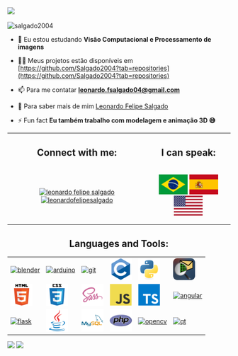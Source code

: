 <img src="https://user-images.githubusercontent.com/53799801/225921523-50b04fb1-de56-4d6e-9c84-9b04b558e3ee.png">


<p align="left"> <img src="https://komarev.com/ghpvc/?username=salgado2004&label=Profile%20views&color=6969ff&style=for-the-badge" alt="salgado2004" /> </p>

<!--- Atualmente estou trabalhando em **[Pool Shot Prediction](https://github.com/Salgado2004/Pool_Shot_Predictor_Contest)**-->

- 🌱 Eu estou estudando **Visão Computacional e Processamento de imagens**

- 👨‍💻 Meus projetos estão disponíveis em [https://github.com/Salgado2004?tab=repositories](https://github.com/Salgado2004?tab=repositories)

- 📫 Para me contatar **leonardo.fsalgado04@gmail.com**

- 📄 Para saber mais de mim [Leonardo Felipe Salgado](https://www.linkedin.com/in/leonardo-felipe-salgado-394312234?lipi=urn%3Ali%3Apage%3Ad_flagship3_profile_view_base_contact_details%3B%2FCJ414PWQEupkRlQvWYlWA%3D%3D)

- ⚡ Fun fact **Eu também trabalho com modelagem e animação 3D 😅**






<table align="center">
  <tr>
    <td><h2 align="center">Connect with me:</h2></td>
    <td><h2 align="center"> I can speak:</h2></td>
  </tr>
  <tr>
    <td>
    <p align="center">
        <a href="https://linkedin.com/in/leonardo-felipe-salgado-394312234" target="blank"><img align="center" src="https://raw.githubusercontent.com/rahuldkjain/github-profile-readme-generator/master/src/images/icons/Social/linked-in-alt.svg" alt="leonardo felipe salgado" height="35" width="45" /></a>
        <a href="https://instagram.com/leonardofelipesalgado" target="blank"><img align="center" src="https://raw.githubusercontent.com/rahuldkjain/github-profile-readme-generator/master/src/images/icons/Social/instagram.svg" alt="leonardofelipesalgado" height="35" width="45" /></a>
      </p>
    </td>
    <td>
      <p align="center">
        <img src="languages/pt-br.png" alt="português" title="Português" height="45" width="65" />
        <img src="languages/es.png" alt="español" title="Español" height="45" width="65" />
        <img src="languages/en-us.jpg" alt="english" title="English" height="45" width="65" />
      </p>
    </td>
  </tr>
</table>

<h2 align="center">Languages and Tools:</h2>
<table align="center">
  <tr>
    <td><a href="https://www.blender.org/" target="_blank" rel="noreferrer"> <img src="https://download.blender.org/branding/community/blender_community_badge_white.svg" alt="blender" width="50" height="50"/> </a></td>
    <td><a href="https://www.arduino.cc/" target="_blank" rel="noreferrer"> <img src="https://cdn.worldvectorlogo.com/logos/arduino-1.svg" alt="arduino" width="50" height="50"/> </a></td>
    <td><a href="https://git-scm.com/" target="_blank" rel="noreferrer"> <img src="https://www.vectorlogo.zone/logos/git-scm/git-scm-icon.svg" alt="git" width="50" height="50"/> </a></td>
    <td><a href="https://www.cprogramming.com/" target="_blank" rel="noreferrer"> <img src="https://raw.githubusercontent.com/devicons/devicon/master/icons/c/c-original.svg" alt="c" width="50" height="50"/> </a></td>
    <td><a href="https://www.python.org" target="_blank" rel="noreferrer"> <img src="https://raw.githubusercontent.com/devicons/devicon/master/icons/python/python-original.svg" alt="python" width="50" height="50"/> </a></td>
    <td><a href="https://www.netacad.com/pt-br/courses/packet-tracer" target="_blank" rel="noreferrer"> <img src="languages/Cisco-Packet-Tracer.png" alt="Cisco Packet Tracer" width="50" height="50"/> </a></td>
  </tr>
  <tr>
    <td><a href="https://www.w3.org/html/" target="_blank" rel="noreferrer"> <img src="https://raw.githubusercontent.com/devicons/devicon/master/icons/html5/html5-original-wordmark.svg" alt="html5" width="50" height="50"/> </a></td>
    <td><a href="https://www.w3schools.com/css/" target="_blank" rel="noreferrer"> <img src="https://raw.githubusercontent.com/devicons/devicon/master/icons/css3/css3-original-wordmark.svg" alt="css3" width="50" height="50"/> </a></td>
    <td><a href="https://https://www.w3schools.com/sass/default.php" target="_blank" rel="noreferrer"> <img src="languages/sass.png" alt="sass css" width="50" height="50"/> </a> </td>
    <td><a href="https://developer.mozilla.org/en-US/docs/Web/JavaScript" target="_blank" rel="noreferrer"> <img src="https://raw.githubusercontent.com/devicons/devicon/master/icons/javascript/javascript-original.svg" alt="javascript" width="50" height="50"/> </a></td>
    <td><a href="https://www.typescriptlang.org/" target="_blank" rel="noreferrer"> <img src="https://raw.githubusercontent.com/devicons/devicon/master/icons/typescript/typescript-original.svg" alt="typescript" width="50" height="50"/> </a></td>
    <td><a href="https://angular.io" target="_blank" rel="noreferrer"> <img src="https://angular.io/assets/images/logos/angular/angular.svg" alt="angular" width="60" height="60"/> </a></td>
  </tr>
  <tr>
    <td><a href="https://flask.palletsprojects.com/" target="_blank" rel="noreferrer"> <img src="https://www.vectorlogo.zone/logos/pocoo_flask/pocoo_flask-icon.svg" alt="flask" width="50" height="50"/> </a></td>
    <td><a href="https://www.java.com" target="_blank" rel="noreferrer"> <img src="https://raw.githubusercontent.com/devicons/devicon/master/icons/java/java-original.svg" alt="java" width="50" height="50"/> </a></td>
    <td><a href="https://www.mysql.com/" target="_blank" rel="noreferrer"> <img src="https://raw.githubusercontent.com/devicons/devicon/master/icons/mysql/mysql-original-wordmark.svg" alt="mysql" width="50" height="50"/> </a> </td>
    <td><a href="https://www.php.net" target="_blank" rel="noreferrer"> <img src="https://raw.githubusercontent.com/devicons/devicon/master/icons/php/php-original.svg" alt="php" width="50" height="50"/> </a></td>
    <td><a href="https://opencv.org/" target="_blank" rel="noreferrer"> <img src="https://www.vectorlogo.zone/logos/opencv/opencv-icon.svg" alt="opencv" width="50" height="50"/> </a></td>
    <td><a href="https://www.qt.io/" target="_blank" rel="noreferrer"> <img src="https://upload.wikimedia.org/wikipedia/commons/0/0b/Qt_logo_2016.svg" alt="qt" width="50" height="50"/> </a></td>
  </tr>
</table>
<p align="left">
<img width="59%" src="https://github-readme-stats.vercel.app/api?username=Salgado2004&show_icons=true&theme=tokyonight&include_all_commits=true&count_private=true&hide=issues&custom_title=Statistics"/>
<img width="39%" src="https://github-readme-stats.vercel.app/api/top-langs?username=Salgado2004&theme=tokyonight&hide_progress=true&langs_count=8"/>
</p>
